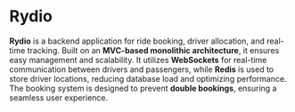 # Rydio

**Rydio** is a backend application for ride booking, driver allocation, and real-time tracking. Built on an **MVC-based monolithic architecture**, it ensures easy management and scalability. It utilizes **WebSockets** for real-time communication between drivers and passengers, while **Redis** is used to store driver locations, reducing database load and optimizing performance. The booking system is designed to prevent **double bookings**, ensuring a seamless user experience.
